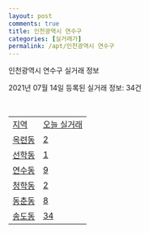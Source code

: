 ```yaml
---
layout: post
comments: true
title: 인천광역시 연수구
categories: [실거래가]
permalink: /apt/인천광역시 연수구
---
```


인천광역시 연수구 실거래 정보

2021년 07월 14일 등록된 실거래 정보: 34건

<script type="text/javascript">
  google.charts.load('current', {'packages':['corechart']});
  google.charts.setOnLoadCallback(drawChart);

  function drawChart() {
    var data = google.visualization.arrayToDataTable([['거래일', '매매', '전월세', '전매'], ['20-07', 262, 615, 48], ['20-08', 374, 1041, 72], ['20-09', 359, 845, 49], ['20-10', 507, 893, 304], ['20-11', 747, 760, 154], ['20-12', 1235, 781, 210], ['21-01', 992, 805, 196], ['21-02', 779, 695, 109], ['21-03', 769, 802, 81], ['21-04', 560, 647, 62], ['21-05', 593, 677, 72], ['21-06', 331, 472, 29], ['21-07', 33, 103, 2]]);

    var options = {
      title: '최근 1년간 유형별 거래량 추이',
      legend: { position: 'bottom' }
    };

    var chart = new google.visualization.LineChart(document.getElementById('columnchart_material'));
    chart.draw(data, (options));
  }
</script>

<div id="columnchart_material" style="width: 95%; margin-left: -35px"></div>
<br>
<table class="sortable">
  <tr>
    <td><a href="#">지역</a></td>
    <td><a href="#">오늘 실거래</a></td>
  </tr>

  
  <tr class="item">
    <td><a href="인천광역시 연수구 옥련동">옥련동</a></td>
    <td><a href="인천광역시 연수구 옥련동">2</a></td>
  </tr>
    

  <tr class="item">
    <td><a href="인천광역시 연수구 선학동">선학동</a></td>
    <td><a href="인천광역시 연수구 선학동">1</a></td>
  </tr>
    

  <tr class="item">
    <td><a href="인천광역시 연수구 연수동">연수동</a></td>
    <td><a href="인천광역시 연수구 연수동">9</a></td>
  </tr>
    

  <tr class="item">
    <td><a href="인천광역시 연수구 청학동">청학동</a></td>
    <td><a href="인천광역시 연수구 청학동">2</a></td>
  </tr>
    

  <tr class="item">
    <td><a href="인천광역시 연수구 동춘동">동춘동</a></td>
    <td><a href="인천광역시 연수구 동춘동">8</a></td>
  </tr>
    

  <tr class="item">
    <td><a href="인천광역시 연수구 송도동">송도동</a></td>
    <td><a href="인천광역시 연수구 송도동">34</a></td>
  </tr>
    


</table>


    